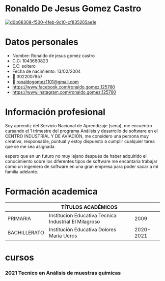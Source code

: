 
# Ronaldo De Jesus Gomez Castro

<a href="https://ibb.co/HPw801G"><img src="https://i.ibb.co/HPw801G/d0b68308-f500-4feb-9c10-cf835265ae1e.jpg" alt="d0b68308-f500-4feb-9c10-cf835265ae1e" border="0"></a> 

# Datos personales

- Nombre: Ronaldo de jesus gomez castro
- C.C: 1043660823
- E.C: soltero
- Fecha de nacimiento: 13/02/2004
- 📱 3022007857
- 📧 ronaldogomez1101@gmail.com
- https://www.facebook.com/ronaldo.gomez.125760
- https://www.instagram.com/ronaldo.gomez.125760

# Información profesional 

Soy aprendiz del Servicio Nacional de Aprendizaje (sena), me encuentro cursando el 1 trimestre del programa Análisis y desarrollo de software en el CENTRO INDUSTRIAL Y DE AVIACIÓN, me considero una persona muy creativa, responsable, puntual y estoy dispuesto a cumplir cualquier tarea que se me sea asignada.

espero que en un futuro no muy lejano después de haber adquirido el conocimiento sobre los diferentes tipos de software me encantaría trabajar como un ingeniero de software en una gran empresa para poder sacar a mi familia adelante.

# Formación academica

|              |            TÍTULOS ACADÉMICOS             |           |
|--------------|-------------------------------------------|-----------|
| PRIMARIA     | Institucion Educativa Tecnica Industrial El Milagroso | 2009 |
| BACHILLERATO | Institución Educativa Dolores María Ucros | 2020-2021 |


# cursos 

### 2021  Tecnico en Análisis de muestras químicas 

